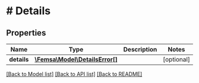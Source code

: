 # # Details

## Properties

Name | Type | Description | Notes
------------ | ------------- | ------------- | -------------
**details** | [**\Femsa\Model\DetailsError[]**](DetailsError.md) |  | [optional]

[[Back to Model list]](../../README.md#models) [[Back to API list]](../../README.md#endpoints) [[Back to README]](../../README.md)
